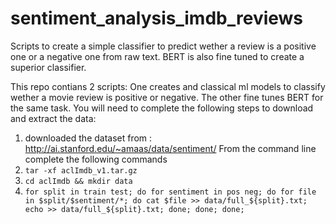 # sentiment_analysis_imdb_reviews
Scripts to create a simple classifier to predict wether a review is a positive one or a negative one from raw text. BERT is also fine tuned to create a superior classifier.

This repo contians 2 scripts:
One creates and classical ml models to classify wether a movie review is positive or negative. The other fine tunes BERT for the same task. You will need to complete the following steps to download and extract the data:
1) downloaded the dataset from : http://ai.stanford.edu/~amaas/data/sentiment/
From the command line complete the following commands
2) `tar -xf aclImdb_v1.tar.gz`
3) `cd aclImdb && mkdir data`
4) `for split in train test; do for sentiment in pos neg; do for file in $split/$sentiment/*; do cat $file >> data/full_${split}.txt; echo >> data/full_${split}.txt; done; done; done;`
